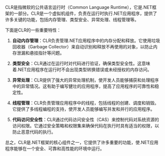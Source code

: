 CLR是指微软的公共语言运行时（Common Language Runtime），它是.NET框架的一部分。CLR是一个虚拟机组件，负责在运行时执行.NET应用程序，提供了许多关键的功能，包括内存管理、类型安全、异常处理、线程管理等。

下面是CLR的一些重要特性：

1. **自动内存管理**：CLR负责管理.NET应用程序中的内存分配和释放。它使用垃圾回收器（Garbage Collector）来自动识别和释放不再使用的对象，以防止内存泄漏和悬挂指针等问题。
    
2. **类型安全**：CLR通过在运行时对代码进行验证，确保类型安全性。这意味着.NET应用程序在运行时不会出现类型转换错误或未经授权的内存访问。
    
3. **异常处理**：CLR提供了强大的异常处理机制，使开发人员能够捕获和处理程序中的异常情况。这有助于编写健壮的应用程序，提高了应用程序的可靠性和稳定性。
    
4. **线程管理**：CLR负责管理应用程序中的线程，包括线程的创建、调度和销毁。它提供了多线程编程的支持，使开发人员能够编写并发和并行的应用程序。
    
5. **代码访问安全性**：CLR通过代码访问安全性（CAS）来控制代码对系统资源的访问权限。它通过安全策略和权限集来确保代码在执行时具有适当的权限，以防止恶意代码的执行。
    

总之，CLR是.NET框架的核心组件之一，它提供了许多重要的功能，使.NET应用程序能够在一个安全、可靠和高性能的环境中运行。